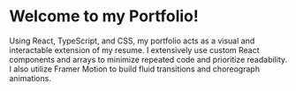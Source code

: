 # Welcome to my Portfolio!

Using React, TypeScript, and CSS, my portfolio acts as a visual and interactable extension of my resume. I extensively use custom React components and arrays to minimize repeated code and prioritize readability. I also utilize Framer Motion to build fluid transitions and choreograph animations.
